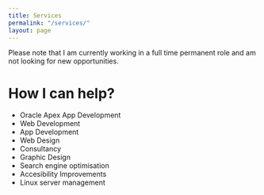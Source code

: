 ```yaml
---
title: Services
permalink: "/services/"
layout: page
---
```


<div class="w3-panel w3-pale-yellow w3-leftbar">
<p>Please note that I am currently working in a full time permanent role and am not looking for new opportunities.</p>
</div>

<h1 class="subtitle is-3">How I can help?</h1>
<p>
<div class="content">
<ul>
<li>Oracle Apex App Development</li>
<li>Web Development</li>
<li>App Development</li>
<li>Web Design</li>
<li>Consultancy</li>
<li>Graphic Design</li>
<li>Search engine optimisation</li>
<li>Accesibility Improvements</li>
<li>Linux server management</li>
</ul>
</div>
</p>